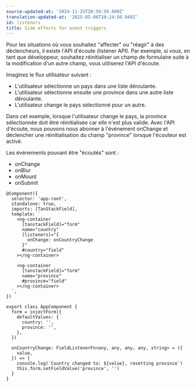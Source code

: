 ```yaml
---
source-updated-at: '2024-11-25T20:59:59.000Z'
translation-updated-at: '2025-05-06T20:24:50.949Z'
id: listeners
title: Side effects for event triggers
---
```


Pour les situations où vous souhaitez "affecter" ou "réagir" à des déclencheurs, il existe l'API d'écoute (listener API). Par exemple, si vous, en tant que développeur, souhaitez réinitialiser un champ de formulaire suite à la modification d'un autre champ, vous utiliserez l'API d'écoute.

Imaginez le flux utilisateur suivant :

- L'utilisateur sélectionne un pays dans une liste déroulante.
- L'utilisateur sélectionne ensuite une province dans une autre liste déroulante.
- L'utilisateur change le pays sélectionné pour un autre.

Dans cet exemple, lorsque l'utilisateur change le pays, la province sélectionnée doit être réinitialisée car elle n'est plus valide. Avec l'API d'écoute, nous pouvons nous abonner à l'événement onChange et déclencher une réinitialisation du champ "province" lorsque l'écouteur est activé.

Les événements pouvant être "écoutés" sont :

- onChange
- onBlur
- onMount
- onSubmit

```angular-ts
@Component({
  selector: 'app-root',
  standalone: true,
  imports: [TanStackField],
  template: `
    <ng-container
      [tanstackField]="form"
      name="country"
      [listeners]="{
        onChange: onCountryChange
      }"
      #country="field"
    ></ng-container>

    <ng-container
      [tanstackField]="form"
      name="province"
      #province="field"
    ></ng-container>
  `,
})

export class AppComponent {
  form = injectForm({
    defaultValues: {
      country: '',
      province: '',
    },
  })

  onCountryChange: FieldListenerFn<any, any, any, any, string> = ({
    value,
  }) => {
    console.log(`Country changed to: ${value}, resetting province`)
    this.form.setFieldValue('province', '')
  }
}
```
